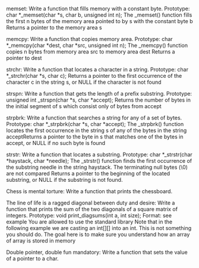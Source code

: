 memset: Write a function that fills memory with a constant byte. Prototype: char *_memset(char *s, char b, unsigned int n); The _memset() function fills the first n bytes of the memory area pointed to by s with the constant byte b Returns a pointer to the memory area s

memcpy: Write a function that copies memory area. Prototype: char *_memcpy(char *dest, char *src, unsigned int n); The _memcpy() function copies n bytes from memory area src to memory area dest Returns a pointer to dest

strchr: Write a function that locates a character in a string. Prototype: char *_strchr(char *s, char c); Returns a pointer to the first occurrence of the character c in the string s, or NULL if the character is not found

strspn: Write a function that gets the length of a prefix substring. Prototype: unsigned int _strspn(char *s, char *accept); Returns the number of bytes in the initial segment of s which consist only of bytes from accept

strpbrk: Write a function that searches a string for any of a set of bytes. Prototype: char *_strpbrk(char *s, char *accept); The _strpbrk() function locates the first occurrence in the string s of any of the bytes in the string acceptReturns a pointer to the byte in s that matches one of the bytes in accept, or NULL if no such byte is found

strstr: Write a function that locates a substring. Prototype: char *_strstr(char *haystack, char *needle); The _strstr() function finds the first occurrence of the substring needle in the string haystack. The terminating null bytes (\0) are not compared Returns a pointer to the beginning of the located substring, or NULL if the substring is not found.

Chess is mental torture: Write a function that prints the chessboard.

The line of life is a ragged diagonal between duty and desire: Write a function that prints the sum of the two diagonals of a square matrix of integers. Prototype: void print_diagsums(int a, int size); Format: see example You are allowed to use the standard library Note that in the following example we are casting an int[][] into an int. This is not something you should do. The goal here is to make sure you understand how an array of array is stored in memory

Double pointer, double fun mandatory: Write a function that sets the value of a pointer to a char.
